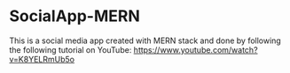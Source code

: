 # SocialApp-MERN
This is a social media app created with MERN stack and done by following the following tutorial on YouTube: https://www.youtube.com/watch?v=K8YELRmUb5o
